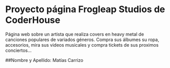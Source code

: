 # Proyecto página Frogleap Studios de CoderHouse
Página web sobre un artista que realiza covers en heavy metal de canciones populares de variados géneros.
Compra sus álbumes su ropa, accesorios, mira sus videos musicales y compra tickets de sus proximos conciertos...

##Nombre y Apellido: Matías Carrizo
